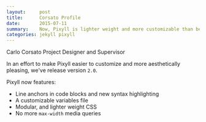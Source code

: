 ```yaml
---
layout:     post
title:      Corsato Profile
date:       2015-07-11
summary:    Now, Pixyll is lighter weight and more customizable than before.
categories: jekyll pixyll
---
```


Carlo Corsato
Project Designer and Supervisor

In an effort to make Pixyll easier to customize and more aesthetically pleasing, we've release version `2.0`.

Pixyll now features:

* Line anchors in code blocks and new syntax highlighting
* A customizable variables file
* Modular, and lighter weight CSS
* No more `max-width` media queries
